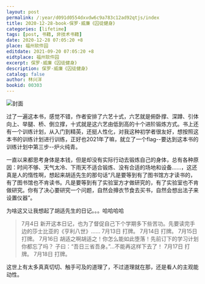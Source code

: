 ```yaml
---
layout: post
permalink: /:year/d091d0554dxvdw6c9a783c12ad92qtjs/index
title: 2020-12-28-book-保罗·威廉《囚徒健身》
categories: [lifetime]
tags: [post, 书籍, 非技术书籍]
date: 2020-12-28 07:05:20 +8
place: 福州软件园
editdate: 2021-09-20 07:05:20 +8
eidtplace: 福州软件园
excerpt: 保罗·威廉《囚徒健身》
description: 保罗·威廉《囚徒健身》
catalog: false
author: 林兴洋
bookid: 00303
---
```


![封面](https://gitee.com/linxingyang/at-2020-10-02-image/raw/master/image/T-talks/image/2020/books/qtjs.jpg)

过了一遍这本书，感觉不错，作者安排了六艺十式，六艺就是俯卧撑、深蹲、引体向上、举腿、桥、倒立撑，十式就是这六艺由低到高的十个进阶锻炼方式。书上还有一个训练计划，从入门到精英，还挺人性化，对我这种初学者很友好，想按照这本书的训练计划进行训练，正好也2021年了嘛，就立了一个flag--要达到这本书的训练计划中第三步--炉火纯青。

一直以来都思考身体是本钱，但是却没有实际行动去锻炼自己的身体，总有各种原因：时间不够、天气太冷、下雨天不适合锻炼、没有合适的场地和设备......，这还真是人的惰性啊，想起来胡适先生的那句话“凡是要等到有了图书馆方才读书的，有了图书馆也不肯读书。凡是要等到有了实验室方才做研究的，有了实验室也不肯做研究。你有了决心要研究一个问题，自然会撙衣节食去买书，自然会想出法子来设置仪器”。

为啥这又让我想起了胡适先生的日记。。。哈哈哈哈
> 7月4日
> 新开这本日记，也为了督促自己下个学期多下些苦功。先要读完手边的莎士比亚的《亨利八世》……
> 7月13日
> 打牌。
> 7月14日
> 打牌。
> 7月15日
> 打牌。
> 7月16日
> 胡适之啊胡适之！你怎么能如此堕落！先前订下的学习计划你都忘了吗？
> 子曰：“吾日三省吾身。”...不能再这样下去了！
> 7月17日
> 打牌。
> 7月18日
> 打牌。

这世上有太多真真切切、触手可及的道理了，不过道理就在那，还是看人的主观能动性。



